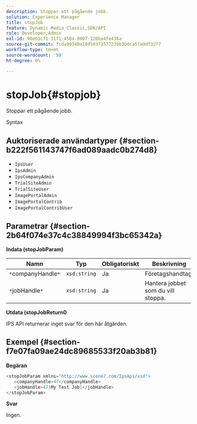 ```yaml
---
description: Stoppar ett pågående jobb.
solution: Experience Manager
title: stopJob
feature: Dynamic Media Classic,SDK/API
role: Developer,Admin
exl-id: 90e61cf1-11f1-4504-8007-126ba4fe436a
source-git-commit: fcda99340a18d5037157723bb3bdca5fa9df3277
workflow-type: tm+mt
source-wordcount: '59'
ht-degree: 0%

---
```


# stopJob{#stopjob}

Stoppar ett pågående jobb.

Syntax

## Auktoriserade användartyper {#section-b222f561143747f6ad089aadc0b274d8}

* `IpsUser`
* `IpsAdmin`
* `IpsCompanyAdmin`
* `TrialSiteAdmin`
* `TrialSiteUser`
* `ImagePortalAdmin`
* `ImagePortalContrib`
* `ImagePortalContribUser`

## Parametrar {#section-2b64f074e37c4c38849994f3bc65342a}

**Indata (stopJobParam)**

| Namn | Typ | Obligatoriskt | Beskrivning |
|---|---|---|---|
| `*`companyHandle`*` | `xsd:string` | Ja | Företagshandtag. |
| `*`jobHandle`*` | `xsd:string` | Ja | Hantera jobbet som du vill stoppa. |

**Utdata (stopJobReturn0**

IPS API returnerar inget svar för den här åtgärden.

## Exempel {#section-f7e07fa09ae24dc89685533f20ab3b81}

**Begäran**

```java
<stopJobParam xmlns="http://www.scene7.com/IpsApi/xsd">
   <companyHandle>47</companyHandle>
   <jobHandle>47|My Test Job|</jobHandle>
</stopJobParam>
```

**Svar**

Ingen.
